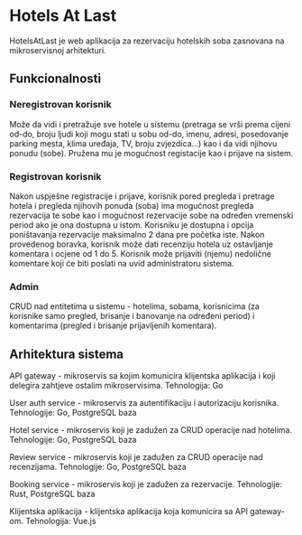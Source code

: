# Hotels At Last
HotelsAtLast je web aplikacija za rezervaciju hotelskih soba zasnovana na mikroservisnoj arhitekturi.

## Funkcionalnosti

### Neregistrovan korisnik
Može da vidi i pretražuje sve hotele u sistemu (pretraga se vrši prema cijeni od-do, broju ljudi koji mogu stati u sobu od-do, imenu, adresi, posedovanje parking mesta, klima uređaja, TV, broju zvjezdica...) kao i da vidi njihovu ponudu (sobe). Pružena mu je mogućnost registacije kao i prijave na sistem.

### Registrovan korisnik
Nakon uspješne registracije i prijave, korisnik pored pregleda i pretrage hotela i pregleda njihovih ponuda (soba) ima mogućnost pregleda rezervacija te sobe kao i mogućnost rezervacije sobe na određen vremenski period ako je ona dostupna u istom. Korisniku je dostupna i opcija poništavanja rezervacije maksimalno 2 dana pre početka iste. Nakon provedenog boravka, korisnik može dati recenziju hotela uz ostavljanje komentara i ocjene od 1 do 5. Korisnik može prijaviti (njemu) nedolične komentare koji će biti poslati na uvid administratoru sistema.

### Admin
CRUD nad entitetima u sistemu - hotelima, sobama, korisnicima (za korisnike samo pregled, brisanje i banovanje na određeni period) i komentarima (pregled i brisanje prijavljenih komentara).

## Arhitektura sistema

API gateway - mikroservis sa kojim komunicira klijentska aplikacija i koji delegira zahtjeve ostalim mikroservisima. Tehnologija: Go

User auth service - mikroservis za autentifikaciju i autorizaciju korisnika. Tehnologije: Go, PostgreSQL baza

Hotel service - mikroservis koji je zadužen za CRUD operacije nad hotelima. Tehnologije: Go, PostgreSQL baza

Review service - mikroservis koji je zadužen za CRUD operacije nad recenzijama. Tehnologije: Go, PostgreSQL baza

Booking service - mikroservis koji je zadužen za rezervacije. Tehnologije: Rust, PostgreSQL baza

Klijentska aplikacija - klijentska aplikacija koja komunicira sa API gateway-om. Tehnologija: Vue.js
